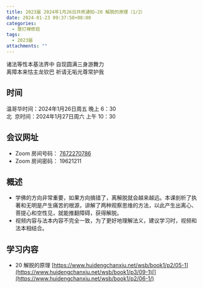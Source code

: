 ```yaml
---
title: 2023届 2024年1月26日共修通知—20 解脱的原理（1/2）
date: 2024-01-23 09:37:58+08:00
categories:
  - 慧灯禅修班
tags:
  - 2023届
attachments: ""
---
```

诸法等性本基法界中 自现圆满三身游舞力\
离障本来怙主龙钦巴 祈请无垢光尊常护我

## 时间

温哥华时间：2024年1月26日周五 晚上 6：30\
北   京时间：2024年1月27日周六 上午 10：30

## 会议网址

* Zoom 房间号码： [7672270786](https://us02web.zoom.us/j/7672270786?pwd=bjRzNVpOT0g1cWF3WWVqVE1PZzlWZz09)
* Zoom 房间密码： 19621211

## 概述

* 学佛的方向非常重要，如果方向搞错了，离解脱就会越来越远。本课剖析了执著和无明是产生痛苦的根源，讲解了两种观察思维的方法，以此产生出离心、菩提心和空性见，就能推翻障碍，获得解脱。
* 视频内容与法本内容不完全一致，为了更好地理解法义，建议学习时，视频和法本相结合。 

## 学习内容

* 20 解脱的原理   [https://www.huidengchanxiu.net/wsb/book1/p2/05-1](https://www.huidengchanxiu.net/wsb/book1/p3/09-1)[](https://www.huidengchanxiu.net/wsb/book1/p2/06-1/)